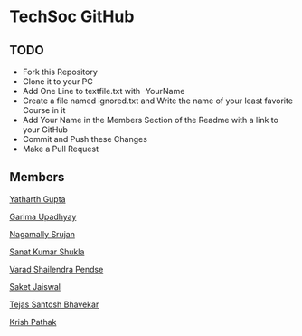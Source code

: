 # TechSoc GitHub

## TODO

- Fork this Repository
- Clone it to your PC
- Add One Line to textfile.txt with -YourName
- Create a file named ignored.txt and Write the name of your least favorite Course in it 
- Add Your Name in the Members Section of the Readme with a link to your GitHub
- Commit and Push these Changes
- Make a Pull Request

## Members

[Yatharth Gupta](https://github.com/Warlord-K)

[Garima Upadhyay](https://github.com/GARIMAUP)

[Nagamally Srujan](https://github.com/NAGAMALLYSRUJAN2329)

[Sanat Kumar Shukla](https://github.com/SanatKumarShukla)

[Varad Shailendra Pendse](https://github.com/VSP1111)

[Saket Jaiswal](https://github.com/SJgit12)

[Tejas Santosh Bhavekar](https://github.com/Tejker)

[Krish Pathak](https://github.com/krishpathak)